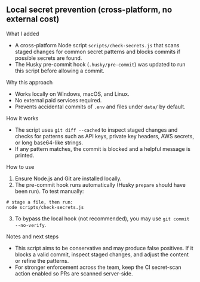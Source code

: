 ## Local secret prevention (cross-platform, no external cost)

What I added
- A cross-platform Node script `scripts/check-secrets.js` that scans staged changes for common secret patterns and blocks commits if possible secrets are found.
- The Husky pre-commit hook (`.husky/pre-commit`) was updated to run this script before allowing a commit.

Why this approach
- Works locally on Windows, macOS, and Linux.
- No external paid services required.
- Prevents accidental commits of `.env` and files under `data/` by default.

How it works
- The script uses `git diff --cached` to inspect staged changes and checks for patterns such as API keys, private key headers, AWS secrets, or long base64-like strings.
- If any pattern matches, the commit is blocked and a helpful message is printed.

How to use
1. Ensure Node.js and Git are installed locally.
2. The pre-commit hook runs automatically (Husky `prepare` should have been run). To test manually:

```pwsh
# stage a file, then run:
node scripts/check-secrets.js
```

3. To bypass the local hook (not recommended), you may use `git commit --no-verify`.

Notes and next steps
- This script aims to be conservative and may produce false positives. If it blocks a valid commit, inspect staged changes, and adjust the content or refine the patterns.
- For stronger enforcement across the team, keep the CI secret-scan action enabled so PRs are scanned server-side.
